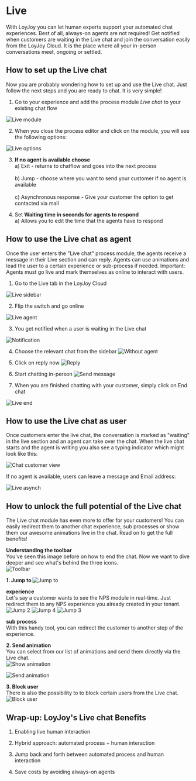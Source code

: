 # Live 

With LoyJoy you can let human experts support your automated chat experiences. Best of all, always-on agents are not required! Get notified when customers are waiting in the Live chat and join the conversation easily from the LoyJoy Cloud. It is the place where all your in-person conversations meet, ongoing or settled.

## How to set up the Live chat

Now you are probably wondering how to set up and use the Live chat. Just follow the next steps and you are ready to chat. It is very simple! 
 
1. Go to your experience and add the process module <i>Live chat</i> to your existing chat flow

![Live module](live_module.png "Live module")


2. When you close the process editor and click on the module, you will see the following options:

![Live options](live_options.png "Live options")

3. <b>If no agent is available choose</b> 
<br>a) Exit - returns to chatflow and goes into the next process</br> 
<br>b) Jump - choose where you want to send your customer if no agent is available</br> 
<br>c) Asynchronous response - Give your customer the option to get contacted via mail</br> 

4. Set <b>Waiting time in seconds for agents to respond</b> 
<br>a) Allows you to edit the time that the agents have to respond</br> 


## How to use the Live chat as agent
Once the user enters the "Live chat" process module, the agents receive a message in their Live section and can reply. Agents can use animations and lead the user to a certain experience or sub-process if needed. Important: Agents must go live and mark themselves as online to interact with users.


1. Go to the Live tab in the LoyJoy Cloud

![Live sidebar](live_sidebar.png "Live sidebar")


2. Flip the switch and go online

![Live agent](live_agent_online.png "Live agent")

3. You get notified when a user is waiting in the Live chat

![Notification](notification.png "Notification")

4. Choose the relevant chat from the sidebar
![Without agent](without_agent.png "Without agent")

5. Click on reply now
![Reply](reply_now.png "Reply")

6. Start chatting in-person
![Send message](chat_agent_view.png "Send message")

7. When you are finished chatting with your customer, simply click on End chat

![Live end](live_end.png "Live end")

## How to use the Live chat as user
Once customers enter the live chat, the conversation is marked as "waiting" in the live section and an agent can take over the chat. When the live chat starts and the agent is writing you also see a typing indicator which might look like this:

![Chat customer view](chat_customer_view.png "Chat customer view")


If no agent is available, users can leave a message and Email address:

![Live asynch](live_chat_asynch.png "Live asynch")



## How to unlock the full potential of the Live chat
The Live chat module has even more to offer for your customers! You can easily redirect them to another chat experience, sub processes or show them our awesome animations live in the chat. Read on to get the full benefits!

<b>Understanding the toolbar</b>
<br>You've seen this image before on how to end the chat. Now we want to dive deeper and see what's behind the three icons.</br>
![Toolbar](toolbar.png "Toolbar")

<b>1. Jump to </b>
![Jump to](jump_to.png "Jump to")

<b>experience</b>
<br>Let's say a customer wants to see the NPS module in real-time. Just redirect them to any NPS experience you already created in your tenant. </br>
![Jump 2](jump_to_experience_2.png "Jump 2")
![Jump 4](jump_to_experience_4.png "Jump 4")
![Jump 3](jump_to_experience_3.png "Jump 3")

<b>sub process</b>
<br>With this handy tool, you can redirect the customer to another step of the experience. </br>

<b>2. Send animation</b>
<br>You can select from our list of animations and send them directly via the Live chat. </br>
![Show animation](animation.png "Show animation")

![Send animation](send_animation.png "Send animation")

<b>3. Block user</b>
<br>There is also the possibility to to block certain users from the Live chat. </br>
![Block user](block.png "Block user")

## Wrap-up: LoyJoy's Live chat Benefits


1. Enabling live human interaction

2. Hybrid approach: automated process + human interaction

3. Jump back and forth between automated process and human interaction

4. Save costs by avoiding always-on agents
